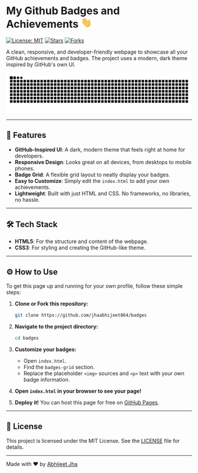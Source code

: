 # My Github Badges and Achievements <img src="https://raw.githubusercontent.com/ABSphreak/ABSphreak/master/gifs/Hi.gif" width="30px">

[![License: MIT](https://img.shields.io/badge/License-MIT-yellow.svg)](https://opensource.org/licenses/MIT)
[![Stars](https://img.shields.io/github/stars/jhaabhijeet864/badges?style=social)](https://github.com/jhaabhijeet864/badges/stargazers)
[![Forks](https://img.shields.io/github/forks/jhaabhijeet864/badges?style=social)](https://github.com/jhaabhijeet864/badges/network/members)

A clean, responsive, and developer-friendly webpage to showcase all your GitHub achievements and badges. The project uses a modern, dark theme inspired by GitHub's own UI.

![Snake animation](https://raw.githubusercontent.com/jhaabhijeet864/badges/output/snake.svg)

---

## 🚀 Features

-   **GitHub-Inspired UI**: A dark, modern theme that feels right at home for developers.
-   **Responsive Design**: Looks great on all devices, from desktops to mobile phones.
-   **Badge Grid**: A flexible grid layout to neatly display your badges.
-   **Easy to Customize**: Simply edit the `index.html` to add your own achievements.
-   **Lightweight**: Built with just HTML and CSS. No frameworks, no libraries, no hassle.

---

## 🛠️ Tech Stack

-   **HTML5**: For the structure and content of the webpage.
-   **CSS3**: For styling and creating the GitHub-like theme.

---

## ⚙️ How to Use

To get this page up and running for your own profile, follow these simple steps:

1.  **Clone or Fork this repository:**
    ```bash
    git clone https://github.com/jhaabhijeet864/badges

    ```
2.  **Navigate to the project directory:**
    ```bash
    cd badges
    ```
3.  **Customize your badges:**
    -   Open `index.html`.
    -   Find the `badges-grid` section.
    -   Replace the placeholder `<img>` sources and `<p>` text with your own badge information.

4.  **Open `index.html` in your browser to see your page!**

5.  **Deploy it!** You can host this page for free on [GitHub Pages](https://pages.github.com/).

---

## 📄 License

This project is licensed under the MIT License. See the [LICENSE](LICENSE) file for details.

---

Made with ❤️ by [Abhijeet Jha](https://github.com/jhaabhijeet864)
